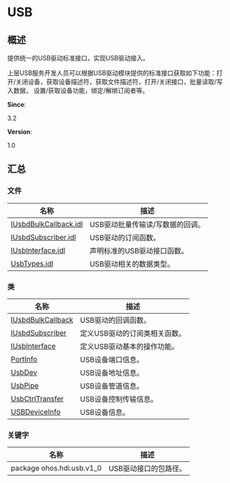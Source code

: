 # USB


## **概述**

提供统一的USB驱动标准接口，实现USB驱动接入。

上层USB服务开发人员可以根据USB驱动模块提供的标准接口获取如下功能：打开/关闭设备，获取设备描述符，获取文件描述符，打开/关闭接口，批量读取/写入数据， 设置/获取设备功能，绑定/解绑订阅者等。

**Since**:

3.2

**Version**:

1.0


## **汇总**


### 文件

  | 名称 | 描述 | 
| -------- | -------- |
| [IUsbdBulkCallback.idl](_i_usbd_bulk_callback_8idl.md) | USB驱动批量传输读/写数据的回调。 | 
| [IUsbdSubscriber.idl](_i_usbd_subscriber_8idl.md) | USB驱动的订阅函数。 | 
| [IUsbInterface.idl](_i_usb_interface_8idl.md) | 声明标准的USB驱动接口函数。 | 
| [UsbTypes.idl](_usb_types_8idl.md) | USB驱动相关的数据类型。 | 


### 类

  | 名称 | 描述 | 
| -------- | -------- |
| [IUsbdBulkCallback](interface_i_usbd_bulk_callback.md) | USB驱动的回调函数。 | 
| [IUsbdSubscriber](interface_i_usbd_subscriber.md) | 定义USB驱动的订阅类相关函数。 | 
| [IUsbInterface](interface_i_usb_interface.md) | 定义USB驱动基本的操作功能。 | 
| [PortInfo](_port_info.md) | USB设备端口信息。 | 
| [UsbDev](_usb_dev.md) | USB设备地址信息。 | 
| [UsbPipe](_usb_pipe.md) | USB设备管道信息。 | 
| [UsbCtrlTransfer](_usb_ctrl_transfer.md) | USB设备控制传输信息。 | 
| [USBDeviceInfo](_u_s_b_device_info.md) | USB设备信息。 | 


### 关键字

  | 名称 | 描述 | 
| -------- | -------- |
| package&nbsp;ohos.hdi.usb.v1_0 | USB驱动接口的包路径。 | 
